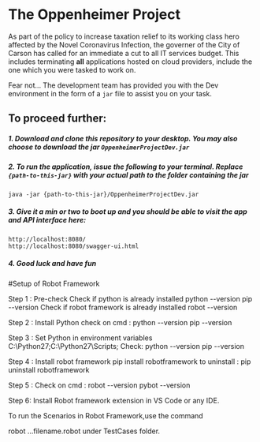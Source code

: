 # The Oppenheimer Project 
As part of the policy to increase taxation relief to its working class hero affected by the Novel Coronavirus Infection, the governer of the City of Carson has called for an immediate a cut to all IT services budget. This includes terminating **all** applications hosted on cloud providers, include the one which you were tasked to work on.

Fear not... The development team has provided you with the Dev environment in the form of a `jar` file to assist you on your task.

## To proceed further:

##### 1. Download and clone this repository to your desktop. You may also choose to download the jar `OppenheimerProjectDev.jar`  
##### 2. To run the application, issue the following to your terminal. Replace `{path-to-this-jar}` with your actual path to the folder containing the jar 
```
java -jar {path-to-this-jar}/OppenheimerProjectDev.jar
```

##### 3. Give it a min or two to boot up and you should be able to visit the app and API interface here:
```
http://localhost:8080/
http://localhost:8080/swagger-ui.html
```

##### 4. Good luck and have fun

#Setup of Robot Framework


Step 1 : Pre-check
       Check if python is already installed
  python --version
  pip --version
       Check if robot framework is already installed
  robot --version

Step 2 : Install Python 
      check on cmd : python --version
          pip --version

Step 3 : Set Python in environment variables
      C:\Python27;C:\Python27\Scripts;
      Check: 
                python --version
  pip --version

Step 4 : Install robot framework
       pip install robotframework
       to uninstall : pip uninstall robotframework

Step 5 : Check on cmd :
  robot --version
  pybot --version
  
  Step 6: Install Robot framework extension in VS Code or any IDE.
  


To run the Scenarios in Robot Framework,use the command

robot ...filename.robot under TestCases folder.
